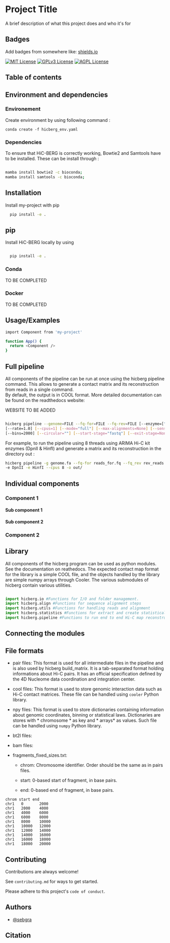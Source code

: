
# Project Title

A brief description of what this project does and who it's for


## Badges

Add badges from somewhere like: [shields.io](https://shields.io/)

[![MIT License](https://img.shields.io/badge/License-MIT-green.svg)](https://choosealicense.com/licenses/mit/)
[![GPLv3 License](https://img.shields.io/badge/License-GPL%20v3-yellow.svg)](https://opensource.org/licenses/)
[![AGPL License](https://img.shields.io/badge/license-AGPL-blue.svg)](http://www.gnu.org/licenses/agpl-3.0)

## Table of contents



## Environment and dependencies

### Environement 

Create environment by using following command : 

```
conda create -f hicberg_env.yaml
```


### Dependencies

To ensure that HiC-BERG is correctly working, Bowtie2 and Samtools have to be installed. These can be install through : 

```bash

mamba install bowtie2 -c bioconda;
mamba install samtools -c bioconda;
```


## Installation

Install my-project with pip

```bash
  pip install -e .
```

## pip

Install HiC-BERG locally by using

```bash

  pip install -e .

```

### Conda

TO BE COMPLETED

### Docker


TO BE COMPLETED



    
## Usage/Examples

```bash
import Component from 'my-project'

function App() {
  return <Component />
}
```

## Full pipeline

All components of the pipeline can be run at once using the hicberg pipeline command. This allows to generate a contact matrix and its reconstruction from reads in a single command.\
By default, the output is in COOL format. More detailed documentation can be found on the readthedocs website:

WEBSITE TO BE ADDED

```bash

hicberg pipeline --genome=FILE --fq-for=FILE --fq-rev=FILE [--enzyme=["DpnII", "HinfI"]]
[--rate=1.0] [--cpus=1] [--mode="full"] [--max-alignments=None] [--sensitivity="very-sensitive"] 
[--bins=2000] [--circular=""] [--start-stage="fastq"] [--exit-stage=None] [--output=DIR] [--force]

```

For example, to run the pipeline using 8 threads using ARIMA Hi-C kit enzymes (DpnII & HinfI) and generate a matrix and its reconstruction in the directory out : 

```bash
hicberg pipeline -g genome.fa --fq-for reads_for.fq --fq_rev rev_reads.fq 
-e DpnII -e HinfI --cpus 8 -o out/

```

## Individual components

### Component 1

#### Sub component 1

#### Sub component 2

### Component 2

## Library

All components of the hicberg program can be used as python modules. See the documentation on reathedocs. The expected contact map format for the library is a simple COOL file, and the objects handled by the library are simple numpy arrays through Cooler. The various submodules of hicberg contain various utilities.

```python

import hicberg.io #Functions for I/O and folder management.
import hicberg.align #Functions for sequence alignment steps
import hicberg.utils #Functions for handling reads and alignment
import hicberg.statistics #Functions for extract and create statistical models
import hicberg.pipeline #Functions to run end to end Hi-C map reconstruction.

```

## Connecting the modules

## File formats

* pair files: This format is used for all intermediate files in the pipeline and is also used by hicberg build_matrix. It is a tab-separated format holding informations about Hi-C pairs. It has an official specification defined by the 4D Nucleome data coordination and integration center.


* cool files: This format is used to store genomic interaction data such as Hi-C contact matrices. These file can be handled using `cooler` Python library.

* npy files: This format is used to store dictionaries containing information about genomic coordinates, binning or statistical laws. Dictionaries are stores with * chromosome * as key and * arrays* as values. Such file can be handled using `numpy` Python library. 


* bt2l files:

* bam files:

* fragments_fixed_sizes.txt: 

  * chrom: Chromosome identifier. Order should be the same as in pairs files.

  * start: 0-based start of fragment, in base pairs.

  * end: 0-based end of fragment, in base pairs.

```
chrom start end
chr1   0       2000
chr1   2000    4000
chr1   4000    6000
chr1   6000    8000
chr1   8000    10000
chr1   10000   12000
chr1   12000   14000
chr1   14000   16000
chr1   16000   18000
chr1   18000   20000

```





## Contributing

Contributions are always welcome!

See `contributing.md` for ways to get started.

Please adhere to this project's `code of conduct`.


## Authors

- [@sebgra](https://www.github.com/sebgra)

## Citation